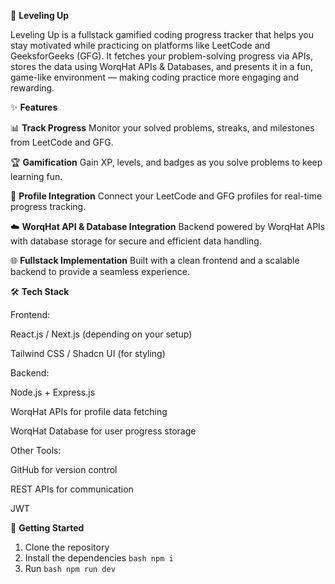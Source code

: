 🚀 **Leveling Up**

Leveling Up is a fullstack gamified coding progress tracker that helps you stay motivated while practicing on platforms like LeetCode and GeeksforGeeks (GFG). It fetches your problem-solving progress via APIs, stores the data using WorqHat APIs & Databases, and presents it in a fun, game-like environment — making coding practice more engaging and rewarding.

✨ **Features**

📊 **Track Progress**
Monitor your solved problems, streaks, and milestones from LeetCode and GFG.

🏆 **Gamification**
Gain XP, levels, and badges as you solve problems to keep learning fun.

🔗 **Profile Integration**
Connect your LeetCode and GFG profiles for real-time progress tracking.

☁️ **WorqHat API & Database Integration**
Backend powered by WorqHat APIs with database storage for secure and efficient data handling.

🌐 **Fullstack Implementation**
Built with a clean frontend and a scalable backend to provide a seamless experience.

🛠️ **Tech Stack**

Frontend:

React.js / Next.js (depending on your setup)

Tailwind CSS / Shadcn UI (for styling)

Backend:

Node.js + Express.js

WorqHat APIs for profile data fetching

WorqHat Database for user progress storage

Other Tools:

GitHub for version control

REST APIs for communication

JWT

🚀 **Getting Started**

1. Clone the repository
2. Install the dependencies
```bash npm i```
3. Run
```bash npm run dev```
